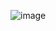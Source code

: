 

![image](https://user-images.githubusercontent.com/128853412/227841632-f6278e84-7872-4277-be39-3bdf2606211f.png)


	
